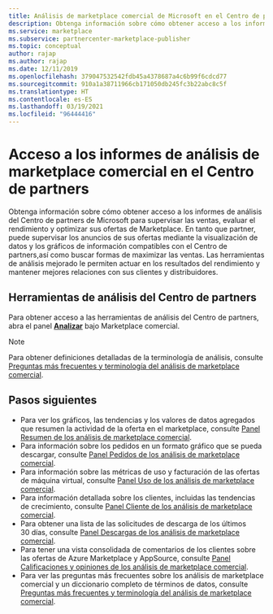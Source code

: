 ```yaml
---
title: Análisis de marketplace comercial de Microsoft en el Centro de partners
description: Obtenga información sobre cómo obtener acceso a los informes de análisis para supervisar las ventas, evaluar el rendimiento y optimizar las ofertas de marketplace en el Centro de partners de Microsoft.
ms.service: marketplace
ms.subservice: partnercenter-marketplace-publisher
ms.topic: conceptual
author: rajap
ms.author: rajap
ms.date: 12/11/2019
ms.openlocfilehash: 379047532542fdb45a4378687a4c6b99f6cdcd77
ms.sourcegitcommit: 910a1a38711966cb171050db245fc3b22abc8c5f
ms.translationtype: HT
ms.contentlocale: es-ES
ms.lasthandoff: 03/19/2021
ms.locfileid: "96444416"
---
```

# <a name="access-analytic-reports-for-the-commercial-marketplace-in-partner-center"></a>Acceso a los informes de análisis de marketplace comercial en el Centro de partners

Obtenga información sobre cómo obtener acceso a los informes de análisis del Centro de partners de Microsoft para supervisar las ventas, evaluar el rendimiento y optimizar sus ofertas de Marketplace. En tanto que partner, puede supervisar los anuncios de sus ofertas mediante la visualización de datos y los gráficos de información compatibles con el Centro de partners,así como buscar formas de maximizar las ventas. Las herramientas de análisis mejorado le permiten actuar en los resultados del rendimiento y mantener mejores relaciones con sus clientes y distribuidores.

## <a name="partner-center-analytics-tools"></a>Herramientas de análisis del Centro de partners

Para obtener acceso a las herramientas de análisis del Centro de partners, abra el panel **[Analizar](https://partner.microsoft.com/dashboard/commercial-marketplace/analytics/summary)** bajo Marketplace comercial.

>[!NOTE]
> Para obtener definiciones detalladas de la terminología de análisis, consulte [Preguntas más frecuentes y terminología del análisis de marketplace comercial](../analytics-faq.md).

## <a name="next-steps"></a>Pasos siguientes

- Para ver los gráficos, las tendencias y los valores de datos agregados que resumen la actividad de la oferta en el marketplace, consulte [Panel Resumen de los análisis de marketplace comercial](../summary-dashboard.md).
- Para información sobre los pedidos en un formato gráfico que se pueda descargar, consulte [Panel Pedidos de los análisis de marketplace comercial](../orders-dashboard.md).
- Para información sobre las métricas de uso y facturación de las ofertas de máquina virtual, consulte [Panel Uso de los análisis de marketplace comercial](../usage-dashboard.md).
- Para información detallada sobre los clientes, incluidas las tendencias de crecimiento, consulte [Panel Cliente de los análisis de marketplace comercial](../customer-dashboard.md).
- Para obtener una lista de las solicitudes de descarga de los últimos 30 días, consulte [Panel Descargas de los análisis de marketplace comercial](./downloads-dashboard.md).
- Para tener una vista consolidada de comentarios de los clientes sobre las ofertas de Azure Marketplace y AppSource, consulte [Panel Calificaciones y opiniones de los análisis de marketplace comercial](./ratings-reviews.md).
- Para ver las preguntas más frecuentes sobre los análisis de marketplace comercial y un diccionario completo de términos de datos, consulte [Preguntas más frecuentes y terminología del análisis de marketplace comercial](../analytics-faq.md).
